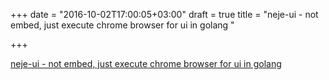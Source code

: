 +++
date = "2016-10-02T17:00:05+03:00"
draft = true
title = "neje-ui - not embed, just execute chrome browser for ui in golang "

+++

<p><a href="https://t.co/bkENRwXVAB">neje-ui - not embed, just execute chrome browser for ui in golang </a></p>
